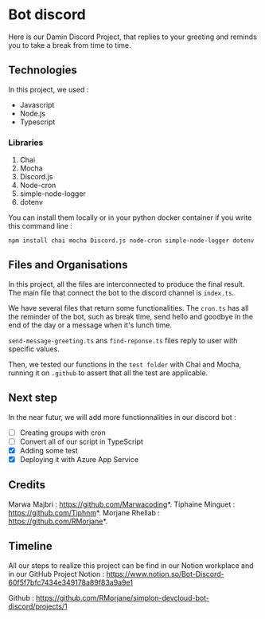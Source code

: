 # Bot discord

Here is our Damin Discord Project, that replies to your greeting and reminds you to take a break from time to time.

## Technologies

In this project, we used :  

 - Javascript                            
 - Node.js
 - Typescript
 
 ### Libraries

 1. Chai
 2. Mocha
 3. Discord.js
 4. Node-cron
 5. simple-node-logger
 6. dotenv

 
 You can install them locally or in your python docker container if you write this command line :

    npm install chai mocha Discord.js node-cron simple-node-logger dotenv


## Files and Organisations


In this project, all the files are interconnected to produce the final result.
The main file that connect the bot to the discord channel is `index.ts`.

We have several files that return some functionalities.
The `cron.ts` has all the reminder of the bot, such as break time, send hello and goodbye in the end of the day or a message when it's lunch time.

`send-message-greeting.ts` ans `find-reponse.ts` files reply to user with specific values.

Then, we tested our functions in the `test folder` with Chai and Mocha, running it on `.github` to assert that all the test are applicable.



## Next step

In the near futur, we will add more functionnalities in our discord bot :

 - [ ] Creating groups with cron
 - [ ] Convert all of our script in TypeScript 
 - [X] Adding some test
 - [X] Deploying it with Azure App Service

## Credits
Marwa Majbri : https://github.com/Marwacoding*.
Tiphaine Minguet : https://github.com/Tiphnm*.
Morjane Rhellab : https://github.com/RMorjane*.
 
## Timeline

All our steps to realize this project can be find in our Notion workplace and in our GitHub Project
Notion : https://www.notion.so/Bot-Discord-60f5f7bfc7434e349178a89f83a9a9e1



Github : https://github.com/RMorjane/simplon-devcloud-bot-discord/projects/1
